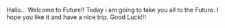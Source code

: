 Hallo... Welcome to Future!!
Today i am going to take you all to the Future.
I hope you like it and have a nice trip.
Good Luck!!!